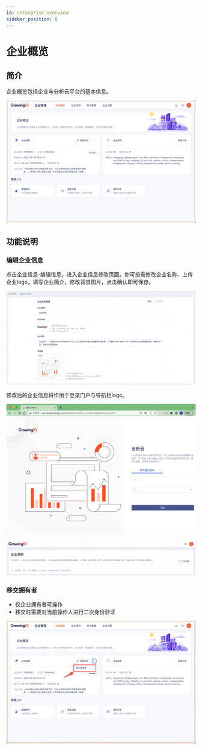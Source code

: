 ```yaml
---
id: enterprise-overview
sidebar_position: 0
---
```


# 企业概览

## 简介

企业概览包括企业与分析云平台的基本信息。

![图 9](/img/qiyegailan_enterprise-overview.png)  

## 功能说明

### 编辑企业信息

点击企业信息-编辑信息，进入企业信息修改页面。你可按需修改企业名称、上传企业logo，填写企业简介，修改背景图片，点击确认即可保存。

![图 2](/img/enterpriseinfo_enterprise-overview.png)  

修改后的企业信息将作用于登录门户与导航栏logo。

![图 5](/img/denglumenhu_enterprise-overview.png)  

![图 4](/img/portal-homepage_enterprise-overview.png)  

### 移交拥有者

* 仅企业拥有者可操作
* 移交时需要对当前操作人进行二次身份验证

![图 10](/img/yijiaoyongyouzhe_enterprise-overview.png)  
